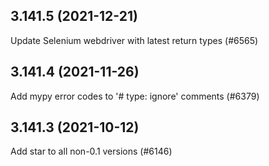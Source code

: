 ## 3.141.5 (2021-12-21)

Update Selenium webdriver with latest return types (#6565)

## 3.141.4 (2021-11-26)

Add mypy error codes to '# type: ignore' comments (#6379)

## 3.141.3 (2021-10-12)

Add star to all non-0.1 versions (#6146)

